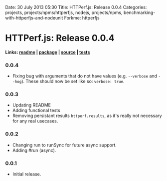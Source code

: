 Date: 30 July 2013 05:30
Title: HTTPerf.js: Release 0.0.4
Categories: projects, projects/npms/httperfjs, nodejs, projects/npms, benchmarking-with-httperfjs-and-nodeunit
Forkme: httperfjs

# HTTPerf.js: Release 0.0.4

#### Links: [readme](/projects/npms/httperfjs) | [package](https://npmjs.org/package/httperfjs) | [source](http://github.com/jmervine/httperfjs) | [tests](https://travis-ci.org/jmervine/httperfjs)

### 0.0.4

* Fixing bug with arguments that do not have values (e.g. `--verbose` and `--hog`). These should now be set like so: `verbose: true`.

### 0.0.3

* Updating README
* Adding functional tests
* Removing persistant results `httperf.results`, as it's really not necessary for any real usecases.

### 0.0.2

* Changing run to runSync for future async support.
* Adding #run (async).

### 0.0.1

* Initial release.
